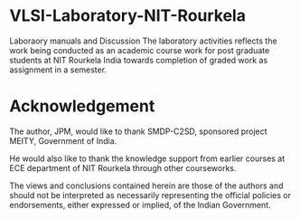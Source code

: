 # VLSI-Laboratory-NIT-Rourkela
Laboraory manuals and Discussion
The laboratory activities reflects the work being conducted as an academic course work for post graduate students at NIT Rourkela India towards completion of graded work as assignment in a semester.
# Acknowledgement
The author, JPM, would like to thank SMDP-C2SD, sponsored project MEITY, Government of India.

He would also like to thank the knowledge support from earlier courses at ECE department of NIT Rourkela through other courseworks.

The views and conclusions contained herein are those of the authors and should not be interpreted as necessarily representing the official policies or endorsements, either expressed or implied, of the Indian Government.
